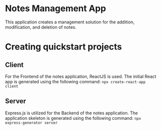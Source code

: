 # Notes Management App
This application creates a management solution for the addition, modification, and deletion of notes.

# Creating quickstart projects
## Client
For the Frontend of the notes application, ReactJS is used. The initial React app is generated using the following command:
`npx create-react-app client`

## Server
Express.js is utilized for the Backend of the notes application. The application skeleton is generated using the following command:
`npx express-generator server`